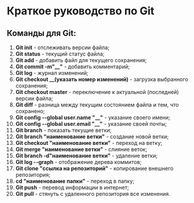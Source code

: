 # Краткое руководство по Git
## Команды для Git:
1. **Git init** - отслеживать версии файла;
2. **Git status** - текущий статус файла;
3. **Git add** -  добавить файл для текущего сохранения;
4. **Git commit -m"__"** - добавить комментарий;
5. **Git log** - журнал изменений;
6. **Git checkout __(указать номер изменений)** - загрузка выбранного сохранения;
7. **Git checkout master** - переключение к актуальной (последней) версии файла;
8. **Git diff** - разница между текущим состоянием файла и тем, что сохранено;
9. **Git config --global user.name "__"** - указание своего имени;
10. **Git config --global user.email "__"** - указание своей почты;
11. **Git branch** - показать текущие ветки;
12. **Git branch "наименование ветки"** - создание новой ветки;
13. **Git checkout "наименование ветки"** - переход на ветку;
14. **Git merge "наименование ветки"** - слияние веток;
15. **Git branch -d"наименование ветки"** - удаление ветки;
16. **Git log --graph** - отображение дерева коммитов;
17. **Git clone "ссылка на репозиторий"** - копирование внешнего репозитория;
18. **cd "наименование папки"** - переход в папку;
19. **Git push** - перевод информации в интернет;
20. **Git pull** -  стянуть с удаленного репозитория все изменения.